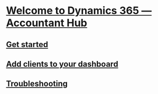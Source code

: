 # [Welcome to Dynamics 365 — Accountant Hub](index.md)
## [Get started](get-started.md)
## [Add clients to your dashboard](add-client.md)
## [Troubleshooting](troubleshooting.md)
